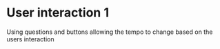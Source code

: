 # User interaction 1
 Using questions and buttons allowing the tempo to change based on the users interaction
